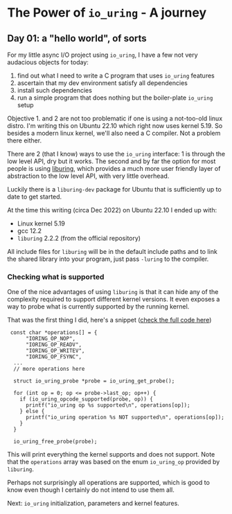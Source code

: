 #  The Power of `io_uring` - A journey

## Day 01: a "hello world", of sorts

For my little async I/O project using `io_uring`, I have a few not very audacious objects for today:

1. find out what I need to write a C program that uses `io_uring` features
2. ascertain that my dev environment satisfy all dependencies
3. install such dependencies
4. run a simple program that does nothing but the boiler-plate `io_uring` setup


Objective 1. and 2 are not too problematic if one is using a not-too-old linux distro. I'm writing this on Ubuntu 22.10 which right now uses kernel 5.19. So besides a modern linux kernel, we'll also need a C compiler. Not a problem there either.

There are 2 (that I know) ways to use the `io_uring` interface: 1 is through the low level API, dry but it works.
The second and by far the option for most people is using [liburing](https://github.com/axboe/liburing), which provides a much more user friendly layer of abstraction to the low level API, with very little overhead.

Luckily there is a `liburing-dev` package for Ubuntu that is sufficiently up to date to get started.

At the time this writing (circa Dec 2022) on Ubuntu 22.10 I ended up with:
* Linux kernel 5.19
* gcc 12.2
* `liburing` 2.2.2 (from the official repository)

All include files for `liburing` will be in the default include paths and to link the shared library into your program, just pass `-luring` to the compiler.

### Checking what is supported

One of the nice advantages of using `liburing` is that it can hide any of the complexity required to support different kernel versions. It even exposes a way to probe what is currently supported by the running kernel.

That was the first thing I did, here's a snippet ([check the full code here](https://github.com/bignacio/cpp-articles/blob/main/code/io_uring_probe.c))

```
 const char *operations[] = {
      "IORING_OP_NOP",
      "IORING_OP_READV",
      "IORING_OP_WRITEV",
      "IORING_OP_FSYNC",
  ...
  // more operations here

  struct io_uring_probe *probe = io_uring_get_probe();

  for (int op = 0; op <= probe->last_op; op++) {
    if (io_uring_opcode_supported(probe, op)) {
      printf("io_uring op %s supported\n", operations[op]);
    } else {
      printf("io_uring operation %s NOT supported\n", operations[op]);
    }
  }

  io_uring_free_probe(probe);
```


This will print everything the kernel supports and does not support.
Note that the `operations` array was based on the enum `io_uring_op` provided by `liburing`.

Perhaps not surprisingly all operations are supported, which is good to know even though I certainly do not intend to use them all.

Next: `io_uring` initialization, parameters and kernel features.